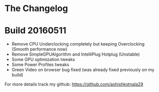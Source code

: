 # The Changelog

# Build 20160511

- Remove CPU Underclocking completely but keeping Overclocking (Smooth performance now)
- Remove SimpleGPUAlgorithm and IntelliPlug Hotplug (Unstable)
- Some GPU optimization tweaks
- Some Power Profiles tweaks
- Green Video on browser bug fixed (was already fixed previously on my build)

For more details track my github: https://github.com/ashishkotnala29
